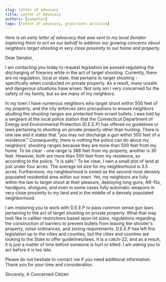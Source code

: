 ```yaml
---
slug: letter of advocacy
title: Letter of Advocacy
authors: [yangshun]
tags: [letter of advocacy, grassroots activism]
---
```


_Here is an early letter of advocacy that was sent to my local Senator imploring them to act on our behalf to address our growing concerns about neighbors target shooting in very close proximity to our home and property._

Dear Senator,

I am contacting you today to request legislation be passed regulating the discharging of firearms while in the act of target shooting. Currently, there are no regulation, local or state, that pertains to target shooting - specifically when conducted on private property. As a result, many unsafe and dangerous situations have arisen. Not only am I very concerned for the safety of my family, but so are many of my neighbors.

In my town I have numerous neighbors who target shoot within 500 feet of my property, and the city enforces zero precautions to ensure neighbors abutting the shooting ranges are protected from errant bullets. I was told by a sergeant at the local police station that the Connecticut Department of Energy and Environmental Protection (D.E.E.P) has offered no guidelines or laws pertaining to shooting on private property other than hunting. There is one law and it states that "you may not discharge a gun within 500 feet of a residence." Consequently, there is nothing the police can do about my neighbors' shooting ranges because they are more than 500 feet from my home. To be clear - one range is 388 feet from my property, another is 30 feet. However, both are more than 500 feet from my residence, so according to the police, "it is safe." To be clear, I own a small plot of land at just under four acres. The average lot size for my neighborhood is 3.5 acres. Furthermore, my neighborhood is zoned as the second most densely populated residential area within our town. Yet, my neighbors are fully within the law to target shoot at their pleasure, deploying long guns, AR-15s, handguns, shotguns, and even in some cases fully automatic weapons in very close proximity to my land and in the middle of a densely populated neighborhood.

I am imploring you to work with D.E.E.P to pass common sense gun laws pertaining to the act of target shooting on private property. What that may look like is caliber restrictions based upon lot sizes, regulations regarding the construction of barriers to prevent bullets from leaving the shooter's property, noise ordinances, and zoning requirements. D.E.E.P has left this legislation up to the cities and counties, but the cities and counties are looking to the State to offer guidelines/laws. It is a catch-22, and as a result, it is just a matter of time before someone is hurt or killed. I am asking you to act before it is too late.

Please do not hesitate to contact me if you need additional information. Thank you for your time and consideration.

Sincerely,
A Concerned Citizen
